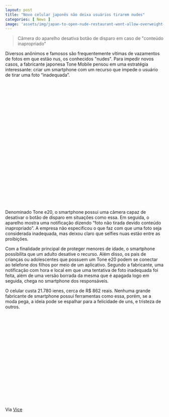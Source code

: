 ```yaml
---
layout: post
title: "Novo celular japonês não deixa usuários tirarem nudes"
categories: [ News ]
image: 'assets/img/japan-to-open-nude-restaurant-wont-allow-overweight-diners_fg3c.jpg'
---
```


> Câmera do aparelho desativa botão de disparo em caso de "conteúdo inapropriado"

Diversos anônimos e famosos são frequentemente vítimas de vazamentos de fotos em que estão nus, os conhecidos "nudes". Para impedir novos casos, a fabricante japonesa Tone Mobile pensou em uma estratégia interessante: criar um smartphone com um recurso que impede o usuário de tirar uma foto “inadequada”.

<!-- QUADRADO -->
<script async src="//pagead2.googlesyndication.com/pagead/js/adsbygoogle.js"></script>
<ins class="adsbygoogle"
style="display:inline-block;width:336px;height:280px"
data-ad-client="ca-pub-2838251107855362"
data-ad-slot="5351066970"></ins>
<script>
(adsbygoogle = window.adsbygoogle || []).push({});
</script>

<!-- MINI ANÚNCIO -->
<script async src="//pagead2.googlesyndication.com/pagead/js/adsbygoogle.js"></script>
<!-- Games Root -->
<ins class="adsbygoogle"
style="display:inline-block;width:730px;height:95px"
data-ad-client="ca-pub-2838251107855362"
data-ad-slot="5351066970"></ins>
<script>
(adsbygoogle = window.adsbygoogle || []).push({});
</script>

Denominado Tone e20, o smartphone possui uma câmera capaz de desativar o botão de disparo em situações como essa. Em seguida, o aparelho mostra uma notificação dizendo “foto não tirada devido conteúdo inapropriado”. A empresa não especificou o que faz com que uma foto seja considerada inadequada, mas deixou claro que selfies nuas estão entre as proibições.

<!-- RETANGULO LARGO 2 -->
<script async src="//pagead2.googlesyndication.com/pagead/js/adsbygoogle.js"></script>
<ins class="adsbygoogle"
style="display:block; text-align:center;"
data-ad-layout="in-article"
data-ad-format="fluid"
data-ad-client="ca-pub-2838251107855362"
data-ad-slot="8549252987"></ins>
<script>
(adsbygoogle = window.adsbygoogle || []).push({});
</script>

Com a finalidade principal de proteger menores de idade, o smartphone possibilita que um adulto desative o recurso. Além disso, os pais de crianças ou adolescentes que possuem um Tone e20 podem se conectar ao telefone dos filhos por meio de um aplicativo. Segundo a fabricante, uma notificação com hora e local em que uma tentativa de foto inadequada foi feita, além de uma versão borrada da mesma que é apagada logo em seguida, chega no smartphone dos responsáveis.

<!-- RETANGULO LARGO -->
<script async src="https://pagead2.googlesyndication.com/pagead/js/adsbygoogle.js"></script>
<!-- Informat -->
<ins class="adsbygoogle"
style="display:block"
data-ad-client="ca-pub-2838251107855362"
data-ad-slot="2327980059"
data-ad-format="auto"
data-full-width-responsive="true"></ins>
<script>
(adsbygoogle = window.adsbygoogle || []).push({});
</script>

O celular custa 21.780 ienes, cerca de R$ 862 reais. Nenhuma grande fabricante de smartphone possui ferramentas como essa, porém, se a moda pega, a ideia pode se espalhar para a felicidade de uns, e tristeza de outros.

<!-- QUADRADO -->
<script async src="//pagead2.googlesyndication.com/pagead/js/adsbygoogle.js"></script>
<ins class="adsbygoogle"
style="display:inline-block;width:336px;height:280px"
data-ad-client="ca-pub-2838251107855362"
data-ad-slot="5351066970"></ins>
<script>
(adsbygoogle = window.adsbygoogle || []).push({});
</script>

Via [Vice](https://www.vice.com/en_in/article/v74zxy/japanese-smartphone-bans-nude-photos)
